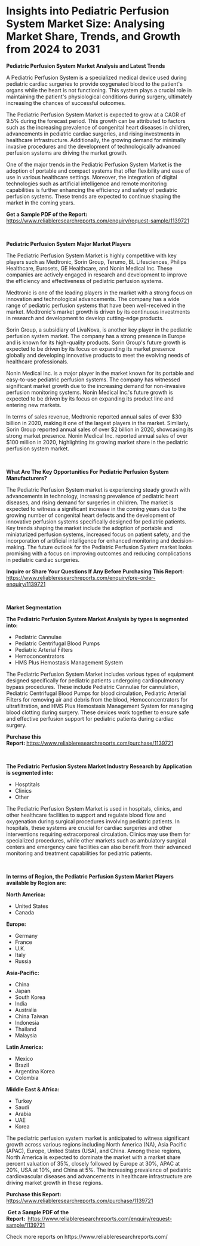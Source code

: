 <p><h1>Insights into Pediatric Perfusion System Market Size: Analysing Market Share, Trends, and Growth from 2024 to 2031</h1></p><p><strong>Pediatric Perfusion System Market Analysis and Latest Trends</strong></p>
<p><p>A Pediatric Perfusion System is a specialized medical device used during pediatric cardiac surgeries to provide oxygenated blood to the patient's organs while the heart is not functioning. This system plays a crucial role in maintaining the patient's physiological conditions during surgery, ultimately increasing the chances of successful outcomes.</p><p>The Pediatric Perfusion System Market is expected to grow at a CAGR of 9.5% during the forecast period. This growth can be attributed to factors such as the increasing prevalence of congenital heart diseases in children, advancements in pediatric cardiac surgeries, and rising investments in healthcare infrastructure. Additionally, the growing demand for minimally invasive procedures and the development of technologically advanced perfusion systems are driving the market growth.</p><p>One of the major trends in the Pediatric Perfusion System Market is the adoption of portable and compact systems that offer flexibility and ease of use in various healthcare settings. Moreover, the integration of digital technologies such as artificial intelligence and remote monitoring capabilities is further enhancing the efficiency and safety of pediatric perfusion systems. These trends are expected to continue shaping the market in the coming years.</p></p>
<p><strong>Get a Sample PDF of the Report:&nbsp;</strong> <a href="https://www.reliableresearchreports.com/enquiry/request-sample/1139721">https://www.reliableresearchreports.com/enquiry/request-sample/1139721</a></p>
<p>&nbsp;</p>
<p><strong>Pediatric Perfusion System Major Market Players</strong></p>
<p><p>The Pediatric Perfusion System Market is highly competitive with key players such as Medtronic, Sorin Group, Terumo, BL Lifesciences, Philips Healthcare, Eurosets, GE Healthcare, and Nonin Medical Inc. These companies are actively engaged in research and development to improve the efficiency and effectiveness of pediatric perfusion systems.</p><p>Medtronic is one of the leading players in the market with a strong focus on innovation and technological advancements. The company has a wide range of pediatric perfusion systems that have been well-received in the market. Medtronic's market growth is driven by its continuous investments in research and development to develop cutting-edge products.</p><p>Sorin Group, a subsidiary of LivaNova, is another key player in the pediatric perfusion system market. The company has a strong presence in Europe and is known for its high-quality products. Sorin Group's future growth is expected to be driven by its focus on expanding its market presence globally and developing innovative products to meet the evolving needs of healthcare professionals.</p><p>Nonin Medical Inc. is a major player in the market known for its portable and easy-to-use pediatric perfusion systems. The company has witnessed significant market growth due to the increasing demand for non-invasive perfusion monitoring systems. Nonin Medical Inc.'s future growth is expected to be driven by its focus on expanding its product line and entering new markets.</p><p>In terms of sales revenue, Medtronic reported annual sales of over $30 billion in 2020, making it one of the largest players in the market. Similarly, Sorin Group reported annual sales of over $2 billion in 2020, showcasing its strong market presence. Nonin Medical Inc. reported annual sales of over $100 million in 2020, highlighting its growing market share in the pediatric perfusion system market.</p></p>
<p>&nbsp;</p>
<p><strong>What Are The Key Opportunities For Pediatric Perfusion System Manufacturers?</strong></p>
<p><p>The Pediatric Perfusion System market is experiencing steady growth with advancements in technology, increasing prevalence of pediatric heart diseases, and rising demand for surgeries in children. The market is expected to witness a significant increase in the coming years due to the growing number of congenital heart defects and the development of innovative perfusion systems specifically designed for pediatric patients. Key trends shaping the market include the adoption of portable and miniaturized perfusion systems, increased focus on patient safety, and the incorporation of artificial intelligence for enhanced monitoring and decision-making. The future outlook for the Pediatric Perfusion System market looks promising with a focus on improving outcomes and reducing complications in pediatric cardiac surgeries.</p></p>
<p><strong>Inquire or Share Your Questions If Any Before Purchasing This Report:</strong> <a href="https://www.reliableresearchreports.com/enquiry/pre-order-enquiry/1139721">https://www.reliableresearchreports.com/enquiry/pre-order-enquiry/1139721</a></p>
<p>&nbsp;</p>
<p><strong>Market Segmentation</strong></p>
<p><strong>The Pediatric Perfusion System Market Analysis by types is segmented into:</strong></p>
<p><ul><li>Pediatric Cannulae</li><li>Pediatric Centrifugal Blood Pumps</li><li>Pediatric Arterial Filters</li><li>Hemoconcentrators</li><li>HMS Plus Hemostasis Management System</li></ul></p>
<p><p>The Pediatric Perfusion System Market includes various types of equipment designed specifically for pediatric patients undergoing cardiopulmonary bypass procedures. These include Pediatric Cannulae for cannulation, Pediatric Centrifugal Blood Pumps for blood circulation, Pediatric Arterial Filters for removing air and debris from the blood, Hemoconcentrators for ultrafiltration, and HMS Plus Hemostasis Management System for managing blood clotting during surgery. These devices work together to ensure safe and effective perfusion support for pediatric patients during cardiac surgery.</p></p>
<p><strong>Purchase this Report:&nbsp;</strong><a href="https://www.reliableresearchreports.com/purchase/1139721">https://www.reliableresearchreports.com/purchase/1139721</a></p>
<p>&nbsp;</p>
<p><strong>The Pediatric Perfusion System Market Industry Research by Application is segmented into:</strong></p>
<p><ul><li>Hosptitals</li><li>Clinics</li><li>Other</li></ul></p>
<p><p>The Pediatric Perfusion System Market is used in hospitals, clinics, and other healthcare facilities to support and regulate blood flow and oxygenation during surgical procedures involving pediatric patients. In hospitals, these systems are crucial for cardiac surgeries and other interventions requiring extracorporeal circulation. Clinics may use them for specialized procedures, while other markets such as ambulatory surgical centers and emergency care facilities can also benefit from their advanced monitoring and treatment capabilities for pediatric patients.</p></p>
<p>&nbsp;</p>
<p><strong>In terms of Region, the Pediatric Perfusion System Market Players available by Region are:</strong></p>
<p>
    <p> <strong> North America: </strong>
        <ul>
            <li>United States</li>
            <li>Canada</li>
        </ul>
        </p> 
    <p> <strong> Europe: </strong>
        <ul>
            <li>Germany</li>
            <li>France</li>
            <li>U.K.</li>
            <li>Italy</li>
            <li>Russia</li>
        </ul>
        </p> 
    <p> <strong> Asia-Pacific: </strong>
        <ul>
            <li>China</li>
            <li>Japan</li>
            <li>South Korea</li>
            <li>India</li>
            <li>Australia</li>
            <li>China Taiwan</li>
            <li>Indonesia</li>
            <li>Thailand</li>
            <li>Malaysia</li>
        </ul>
        </p> 
    <p> <strong> Latin America: </strong>
        <ul>
            <li>Mexico</li>
            <li>Brazil</li>
            <li>Argentina Korea</li>
            <li>Colombia</li>
        </ul>
        </p> 
    <p> <strong> Middle East & Africa: </strong>
        <ul>
            <li>Turkey</li>
            <li>Saudi</li>
            <li>Arabia</li>
            <li>UAE</li>
            <li>Korea</li>
        </ul>
    </p>
    </p>
<p><p>The pediatric perfusion system market is anticipated to witness significant growth across various regions including North America (NA), Asia Pacific (APAC), Europe, United States (USA), and China. Among these regions, North America is expected to dominate the market with a market share percent valuation of 35%, closely followed by Europe at 30%, APAC at 20%, USA at 10%, and China at 5%. The increasing prevalence of pediatric cardiovascular diseases and advancements in healthcare infrastructure are driving market growth in these regions.</p></p>
<p><strong>Purchase this Report: </strong><a href="https://www.reliableresearchreports.com/purchase/1139721">https://www.reliableresearchreports.com/purchase/1139721</a></p>
<p>&nbsp;<strong>Get a Sample PDF of the Report:&nbsp;&nbsp;</strong><a href="https://www.reliableresearchreports.com/enquiry/request-sample/1139721">https://www.reliableresearchreports.com/enquiry/request-sample/1139721</a></p>
<p><strong></strong></p>
<p>Check more reports on https://www.reliableresearchreports.com/</p>